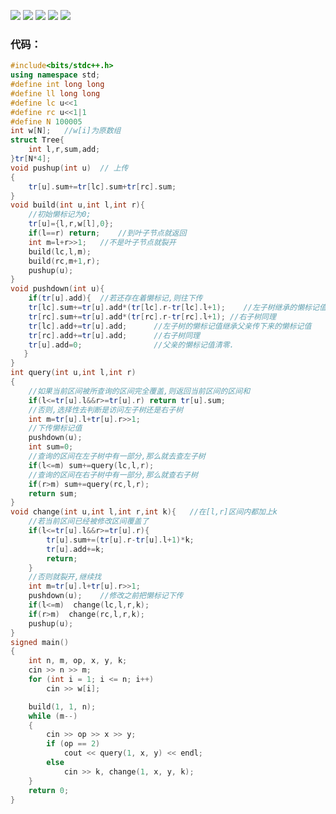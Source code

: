 ![](https://img2024.cnblogs.com/blog/3476421/202502/3476421-20250212143119135-1837343446.png)
![](https://img2024.cnblogs.com/blog/3476421/202502/3476421-20250212143954906-354130046.png)
![](https://img2024.cnblogs.com/blog/3476421/202502/3476421-20250212145355643-1460679796.png)
![](https://img2024.cnblogs.com/blog/3476421/202502/3476421-20250212145957973-2099089036.png)
![](https://img2024.cnblogs.com/blog/3476421/202502/3476421-20250212151316925-2096761272.png)

### 代码：

```cpp
#include<bits/stdc++.h>
using namespace std;
#define int long long
#define ll long long 
#define lc u<<1
#define rc u<<1|1
#define N 100005
int w[N];   //w[i]为原数组
struct Tree{
    int l,r,sum,add;
}tr[N*4];
void pushup(int u)  // 上传
{
    tr[u].sum+=tr[lc].sum+tr[rc].sum;
}
void build(int u,int l,int r){
    //初始懒标记为0;
    tr[u]={l,r,w[l],0};
    if(l==r) return;    //到叶子节点就返回
    int m=l+r>>1;   //不是叶子节点就裂开
    build(lc,l,m);  
    build(rc,m+1,r);   
    pushup(u);
}
void pushdown(int u){
    if(tr[u].add){  //若还存在着懒标记,则往下传
    tr[lc].sum+=tr[u].add*(tr[lc].r-tr[lc].l+1);    //左子树继承的懒标记值为:左子树这个区间的长度*父亲的懒标记值
    tr[rc].sum+=tr[u].add*(tr[rc].r-tr[rc].l+1); //右子树同理
    tr[lc].add+=tr[u].add;      //左子树的懒标记值继承父亲传下来的懒标记值
    tr[rc].add+=tr[u].add;      //右子树同理
    tr[u].add=0;                //父亲的懒标记值清零.
   }
}
int query(int u,int l,int r)
{
    //如果当前区间被所查询的区间完全覆盖,则返回当前区间的区间和
    if(l<=tr[u].l&&r>=tr[u].r) return tr[u].sum;
    //否则,选择性去判断是访问左子树还是右子树
    int m=tr[u].l+tr[u].r>>1;
    //下传懒标记值
    pushdown(u);
    int sum=0;
    //查询的区间在左子树中有一部分,那么就去查左子树
    if(l<=m) sum+=query(lc,l,r);
    //查询的区间在右子树中有一部分,那么就查右子树
    if(r>m) sum+=query(rc,l,r);
    return sum;
}
void change(int u,int l,int r,int k){   //在[l,r]区间内都加上k
    //若当前区间已经被修改区间覆盖了
    if(l<=tr[u].l&&r>=tr[u].r){
        tr[u].sum+=(tr[u].r-tr[u].l+1)*k;
        tr[u].add+=k;
        return;
    }
    //否则就裂开,继续找
    int m=tr[u].l+tr[u].r>>1;  
    pushdown(u);    //修改之前把懒标记下传
    if(l<=m)  change(lc,l,r,k);
    if(r>m)  change(rc,l,r,k);
    pushup(u);
} 
signed main()
{
    int n, m, op, x, y, k;
    cin >> n >> m;
    for (int i = 1; i <= n; i++)
        cin >> w[i];

    build(1, 1, n);
    while (m--)
    {
        cin >> op >> x >> y;
        if (op == 2)
            cout << query(1, x, y) << endl;
        else
            cin >> k, change(1, x, y, k);
    }
    return 0;
}
```

